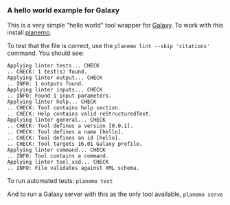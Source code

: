 ### A hello world example for Galaxy

This is a very simple "hello world" tool wrapper for [Galaxy](https://www.galaxyproject.org/).
To work with this install [planemo](https://planemo.readthedocs.io/en/latest/).

To test that the file is correct, use the `planemo lint --skip 'citations'` command. You should see:

```
Applying linter tests... CHECK
.. CHECK: 1 test(s) found.
Applying linter output... CHECK
.. INFO: 1 outputs found.
Applying linter inputs... CHECK
.. INFO: Found 1 input parameters.
Applying linter help... CHECK
.. CHECK: Tool contains help section.
.. CHECK: Help contains valid reStructuredText.
Applying linter general... CHECK
.. CHECK: Tool defines a version [0.0.1].
.. CHECK: Tool defines a name [hello].
.. CHECK: Tool defines an id [hello].
.. CHECK: Tool targets 16.01 Galaxy profile.
Applying linter command... CHECK
.. INFO: Tool contains a command.
Applying linter tool_xsd... CHECK
.. INFO: File validates against XML schema.
```

To run automated tests: `planemo test`

And to run a Galaxy server with this as the only tool available, `planemo serve`